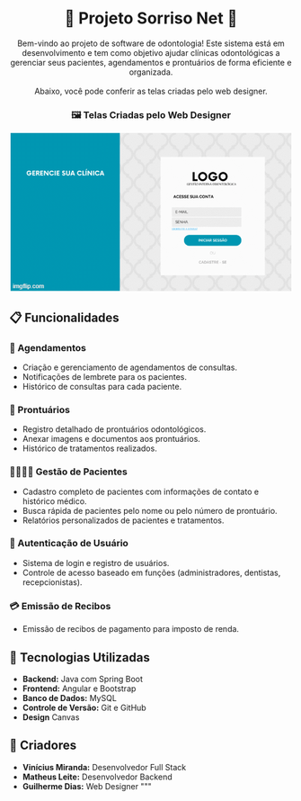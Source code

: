 <h1 align="center">🦷 Projeto Sorriso Net 🦷</h1>

<p align="center">
  Bem-vindo ao projeto de software de odontologia! Este sistema está em desenvolvimento e tem como objetivo ajudar clínicas odontológicas a gerenciar seus pacientes, agendamentos e prontuários de forma eficiente e organizada. 
  <br><br>
  Abaixo, você pode conferir as telas criadas pelo web designer.
</p>

<h3 align="center">🖼️ Telas Criadas pelo Web Designer</h3>

<p align="center">
  <img src="imgs/git-telas.gif" alt="Telas Criadas pelo Web Designer">
</p>

<h2>📋 Funcionalidades</h2>

### 📅 Agendamentos
- Criação e gerenciamento de agendamentos de consultas.
- Notificações de lembrete para os pacientes.
- Histórico de consultas para cada paciente.

### 📝 Prontuários
- Registro detalhado de prontuários odontológicos.
- Anexar imagens e documentos aos prontuários.
- Histórico de tratamentos realizados.

### 👩‍⚕️👨‍⚕️ Gestão de Pacientes
- Cadastro completo de pacientes com informações de contato e histórico médico.
- Busca rápida de pacientes pelo nome ou pelo número de prontuário.
- Relatórios personalizados de pacientes e tratamentos.

### 🔐 Autenticação de Usuário
- Sistema de login e registro de usuários.
- Controle de acesso baseado em funções (administradores, dentistas, recepcionistas).

### 💳 Emissão de Recibos
- Emissão de recibos de pagamento para imposto de renda.

## 🚀 Tecnologias Utilizadas

- **Backend:** Java com Spring Boot
- **Frontend:** Angular e Bootstrap
- **Banco de Dados:** MySQL
- **Controle de Versão:** Git e GitHub
- **Design** Canvas

## 👥 Criadores

- **Vinícius Miranda:** Desenvolvedor Full Stack
- **Matheus Leite:** Desenvolvedor Backend
- **Guilherme Dias:** Web Designer
"""

